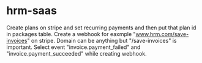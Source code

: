 # hrm-saas

Create plans on stripe and set recurring payments and then put that plan id in packages table.
Create a webhook for eaxmple "www.hrm.com/save-invoices"
on stripe. Domain can be anything but "/save-invoices" is important.
Select event "invoice.payment_failed" and "invoice.payment_succeeded" while creating webhook.
